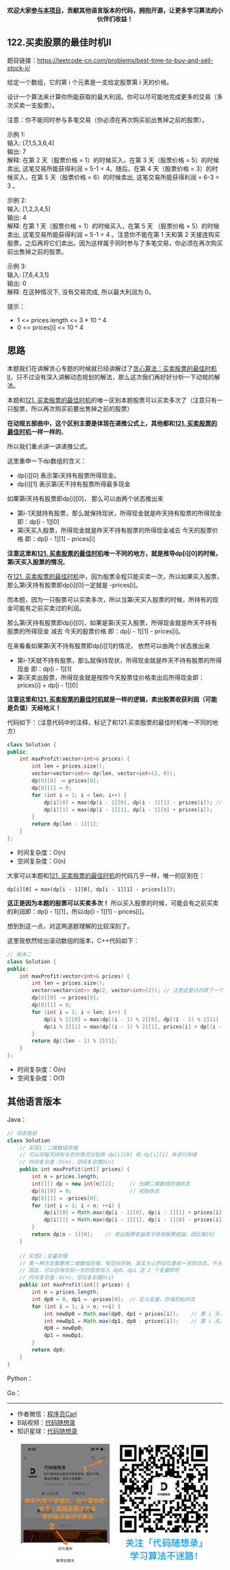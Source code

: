 <p align="center">
  <a href="https://mp.weixin.qq.com/s/RsdcQ9umo09R6cfnwXZlrQ"><img src="https://img.shields.io/badge/PDF下载-代码随想录-blueviolet" alt=""></a>
  <a href="https://mp.weixin.qq.com/s/b66DFkOp8OOxdZC_xLZxfw"><img src="https://img.shields.io/badge/刷题-微信群-green" alt=""></a>
  <a href="https://space.bilibili.com/525438321"><img src="https://img.shields.io/badge/B站-代码随想录-orange" alt=""></a>
  <a href="https://mp.weixin.qq.com/s/QVF6upVMSbgvZy8lHZS3CQ"><img src="https://img.shields.io/badge/知识星球-代码随想录-blue" alt=""></a>
</p>
<p align="center"><strong>欢迎大家<a href="https://mp.weixin.qq.com/s/tqCxrMEU-ajQumL1i8im9A">参与本项目</a>，贡献其他语言版本的代码，拥抱开源，让更多学习算法的小伙伴们收益！</strong></p>

## 122.买卖股票的最佳时机II 

题目链接：https://leetcode-cn.com/problems/best-time-to-buy-and-sell-stock-ii/

给定一个数组，它的第 i 个元素是一支给定股票第 i 天的价格。

设计一个算法来计算你所能获取的最大利润。你可以尽可能地完成更多的交易（多次买卖一支股票）。

注意：你不能同时参与多笔交易（你必须在再次购买前出售掉之前的股票）。


示例 1:         
输入: [7,1,5,3,6,4]    
输出: 7                   
解释: 在第 2 天（股票价格 = 1）的时候买入，在第 3 天（股票价格 = 5）的时候卖出, 这笔交易所能获得利润 = 5-1 = 4。随后，在第 4 天（股票价格 = 3）的时候买入，在第 5 天（股票价格 = 6）的时候卖出, 这笔交易所能获得利润 = 6-3 = 3 。         

示例 2:           
输入: [1,2,3,4,5]        
输出: 4                         
解释: 在第 1 天（股票价格 = 1）的时候买入，在第 5 天 （股票价格 = 5）的时候卖出, 这笔交易所能获得利润 = 5-1 = 4 。注意你不能在第 1 天和第 2 天接连购买股票，之后再将它们卖出。因为这样属于同时参与了多笔交易，你必须在再次购买前出售掉之前的股票。

示例 3:           
输入: [7,6,4,3,1]        
输出: 0         
解释: 在这种情况下, 没有交易完成, 所以最大利润为 0。       

提示：    
* 1 <= prices.length <= 3 * 10 ^ 4
* 0 <= prices[i] <= 10 ^ 4

## 思路 

本题我们在讲解贪心专题的时候就已经讲解过了[贪心算法：买卖股票的最佳时机II](https://mp.weixin.qq.com/s/VsTFA6U96l18Wntjcg3fcg)，只不过没有深入讲解动态规划的解法，那么这次我们再好好分析一下动规的解法。


本题和[121. 买卖股票的最佳时机](https://mp.weixin.qq.com/s/keWo5qYJY4zmHn3amfXdfQ)的唯一区别本题股票可以买卖多次了（注意只有一只股票，所以再次购买前要出售掉之前的股票）

**在动规五部曲中，这个区别主要是体现在递推公式上，其他都和[121. 买卖股票的最佳时机](https://mp.weixin.qq.com/s/keWo5qYJY4zmHn3amfXdfQ)一样一样的**。

所以我们重点讲一讲递推公式。

这里重申一下dp数组的含义：

* dp[i][0] 表示第i天持有股票所得现金。
* dp[i][1] 表示第i天不持有股票所得最多现金


如果第i天持有股票即dp[i][0]， 那么可以由两个状态推出来 
* 第i-1天就持有股票，那么就保持现状，所得现金就是昨天持有股票的所得现金 即：dp[i - 1][0]
* 第i天买入股票，所得现金就是昨天不持有股票的所得现金减去 今天的股票价格 即：dp[i - 1][1] - prices[i] 


**注意这里和[121. 买卖股票的最佳时机](https://mp.weixin.qq.com/s/keWo5qYJY4zmHn3amfXdfQ)唯一不同的地方，就是推导dp[i][0]的时候，第i天买入股票的情况**。

在[121. 买卖股票的最佳时机](https://mp.weixin.qq.com/s/keWo5qYJY4zmHn3amfXdfQ)中，因为股票全程只能买卖一次，所以如果买入股票，那么第i天持有股票即dp[i][0]一定就是 -prices[i]。

而本题，因为一只股票可以买卖多次，所以当第i天买入股票的时候，所持有的现金可能有之前买卖过的利润。

那么第i天持有股票即dp[i][0]，如果是第i天买入股票，所得现金就是昨天不持有股票的所得现金 减去 今天的股票价格 即：dp[i - 1][1] - prices[i]。

在来看看如果第i天不持有股票即dp[i][1]的情况， 依然可以由两个状态推出来
* 第i-1天就不持有股票，那么就保持现状，所得现金就是昨天不持有股票的所得现金 即：dp[i - 1][1]
* 第i天卖出股票，所得现金就是按照今天股票佳价格卖出后所得现金即：prices[i] + dp[i - 1][0] 

**注意这里和[121. 买卖股票的最佳时机](https://mp.weixin.qq.com/s/keWo5qYJY4zmHn3amfXdfQ)就是一样的逻辑，卖出股票收获利润（可能是负值）天经地义！** 

代码如下：（注意代码中的注释，标记了和121.买卖股票的最佳时机唯一不同的地方）

```C++
class Solution {
public:
    int maxProfit(vector<int>& prices) {
        int len = prices.size();
        vector<vector<int>> dp(len, vector<int>(2, 0));
        dp[0][0] -= prices[0];
        dp[0][1] = 0;
        for (int i = 1; i < len; i++) {
            dp[i][0] = max(dp[i - 1][0], dp[i - 1][1] - prices[i]); // 注意这里是和121. 买卖股票的最佳时机唯一不同的地方。
            dp[i][1] = max(dp[i - 1][1], dp[i - 1][0] + prices[i]);
        }
        return dp[len - 1][1];
    }
};
```

* 时间复杂度：O(n)
* 空间复杂度：O(n)

大家可以本题和[121. 买卖股票的最佳时机](https://mp.weixin.qq.com/s/keWo5qYJY4zmHn3amfXdfQ)的代码几乎一样，唯一的区别在：

```
dp[i][0] = max(dp[i - 1][0], dp[i - 1][1] - prices[i]);
```

**这正是因为本题的股票可以买卖多次！** 所以买入股票的时候，可能会有之前买卖的利润即：dp[i - 1][1]，所以dp[i - 1][1] - prices[i]。

想到到这一点，对这两道题理解的比较深刻了。

这里我依然给出滚动数组的版本，C++代码如下：

```C++
// 版本二
class Solution {
public:
    int maxProfit(vector<int>& prices) {
        int len = prices.size();
        vector<vector<int>> dp(2, vector<int>(2)); // 注意这里只开辟了一个2 * 2大小的二维数组
        dp[0][0] -= prices[0];
        dp[0][1] = 0;
        for (int i = 1; i < len; i++) {
            dp[i % 2][0] = max(dp[(i - 1) % 2][0], dp[(i - 1) % 2][1] - prices[i]);
            dp[i % 2][1] = max(dp[(i - 1) % 2][1], prices[i] + dp[(i - 1) % 2][0]);
        }
        return dp[(len - 1) % 2][1];
    }
};
``` 

* 时间复杂度：O(n) 
* 空间复杂度：O(1)



## 其他语言版本


Java：
```java
// 动态规划
class Solution 
    // 实现1：二维数组存储
    // 可以将每天持有与否的情况分别用 dp[i][0] 和 dp[i][1] 来进行存储
    // 时间复杂度：O(n)，空间复杂度O(n)
    public int maxProfit(int[] prices) {
        int n = prices.length;
        int[][] dp = new int[n][2];     // 创建二维数组存储状态
        dp[0][0] = 0;                   // 初始状态
        dp[0][1] = -prices[0];
        for (int i = 1; i < n; ++i) {
            dp[i][0] = Math.max(dp[i - 1][0], dp[i - 1][1] + prices[i]);    // 第 i 天，没有股票
            dp[i][1] = Math.max(dp[i - 1][1], dp[i - 1][0] - prices[i]);    // 第 i 天，持有股票
        }
        return dp[n - 1][0];    // 卖出股票收益高于持有股票收益，因此取[0]
    }

    // 实现2：变量存储
    // 第一种方法需要用二维数组存储，有空间开销，其实关心的仅仅是前一天的状态，不关注更多的历史信息
    // 因此，可以仅保存前一天的信息存入 dp0、dp1 这 2 个变量即可
    // 时间复杂度：O(n)，空间复杂度O(1)
    public int maxProfit(int[] prices) {
        int n = prices.length;
        int dp0 = 0, dp1 = -prices[0];  // 定义变量，存储初始状态
        for (int i = 1; i < n; ++i) {
            int newDp0 = Math.max(dp0, dp1 + prices[i]);    // 第 i 天，没有股票
            int newDp1 = Math.max(dp1, dp0 - prices[i]);    // 第 i 天，持有股票
            dp0 = newDp0;
            dp1 = newDp1;
        }
        return dp0;
    }
}
```

Python：


Go：




-----------------------
* 作者微信：[程序员Carl](https://mp.weixin.qq.com/s/b66DFkOp8OOxdZC_xLZxfw)
* B站视频：[代码随想录](https://space.bilibili.com/525438321)
* 知识星球：[代码随想录](https://mp.weixin.qq.com/s/QVF6upVMSbgvZy8lHZS3CQ)
<div align="center"><img src=../pics/公众号.png width=450 alt=> </img></div>
